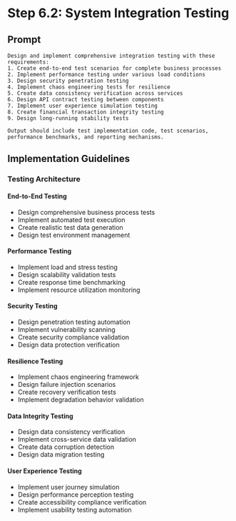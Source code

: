 # Step 6.2: System Integration Testing

## Prompt

```
Design and implement comprehensive integration testing with these requirements:
1. Create end-to-end test scenarios for complete business processes
2. Implement performance testing under various load conditions
3. Design security penetration testing
4. Implement chaos engineering tests for resilience
5. Create data consistency verification across services
6. Design API contract testing between components
7. Implement user experience simulation testing
8. Create financial transaction integrity testing
9. Design long-running stability tests

Output should include test implementation code, test scenarios, performance benchmarks, and reporting mechanisms.
```

## Implementation Guidelines

### Testing Architecture

#### End-to-End Testing
- Design comprehensive business process tests
- Implement automated test execution
- Create realistic test data generation
- Design test environment management

#### Performance Testing
- Implement load and stress testing
- Design scalability validation tests
- Create response time benchmarking
- Implement resource utilization monitoring

#### Security Testing
- Design penetration testing automation
- Implement vulnerability scanning
- Create security compliance validation
- Design data protection verification

#### Resilience Testing
- Implement chaos engineering framework
- Design failure injection scenarios
- Create recovery verification tests
- Implement degradation behavior validation

#### Data Integrity Testing
- Design data consistency verification
- Implement cross-service data validation
- Create data corruption detection
- Design data migration testing

#### User Experience Testing
- Implement user journey simulation
- Design performance perception testing
- Create accessibility compliance verification
- Implement usability testing automation
